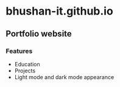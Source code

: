 # bhushan-it.github.io

## Portfolio website
### Features

- Education
- Projects
- Light mode and dark mode appearance
